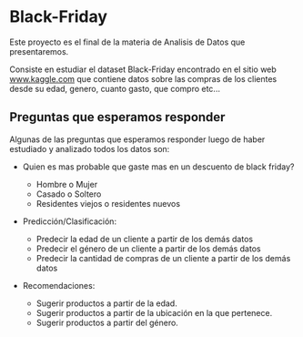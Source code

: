 # Black-Friday

Este proyecto es el final de la materia de Analisis de Datos que presentaremos.

Consiste en estudiar el dataset Black-Friday encontrado en el sitio web www.kaggle.com
que contiene datos sobre las compras de los clientes desde su edad, genero, cuanto gasto, que compro etc...

## Preguntas que esperamos responder

Algunas de las preguntas que esperamos responder luego de haber estudiado y analizado todos los datos son:

* Quien es mas probable que gaste mas en un descuento de black friday?
    * Hombre o Mujer
    * Casado o Soltero
    * Residentes viejos o residentes nuevos

* Predicción/Clasificación:
    * Predecir la edad de un cliente a partir de los demás datos
    * Predecir el género de un cliente a partir de los demás datos
    * Predecir la cantidad de compras de un cliente a partir de los demás datos

* Recomendaciones:
    * Sugerir productos a partir de la edad.
    * Sugerir productos a partir de la ubicación en la que pertenece.
    * Sugerir productos a partir del género.
